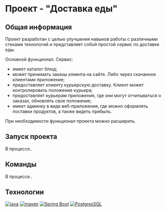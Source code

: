 # Проект - "Доставка еды"

## Общая информация

Проект разработан с целью улучшения навыков работы с различными стеками технологий и представляет
собой простой сервис по доставке еды.

Основной функционал. Сервис:

- имеет каталог блюд;
- может принимать заказы клиента на сайте. Либо через скачанное клиентами приложение;
- предоставляет клиенту курьерскую доставку. Клиент может контролировать положение курьера;
- предоставляет курьерам приложения, где они могут отчитываться о заказах, обновлять свое положение;
- имеет админку в виде веб-приложения, где можно оформлять поставки продуктов, а также видеть прибыль.

При необходимости функционал проекта можно расширить.

## Запуск проекта

В процессе..

## Команды

В процессе..

## Технологии

[![java](https://img.shields.io/badge/java-17-red)](https://www.java.com/)
[![maven](https://img.shields.io/badge/apache--maven-3.8.3-blue)](https://maven.apache.org/)
[![Spring Boot](https://img.shields.io/badge/spring%20boot-2.7.3-brightgreen)](https://spring.io/projects/spring-boot)
[![PostgresSQL](https://img.shields.io/badge/postgreSQL-14-blue)](https://www.postgresql.org/)